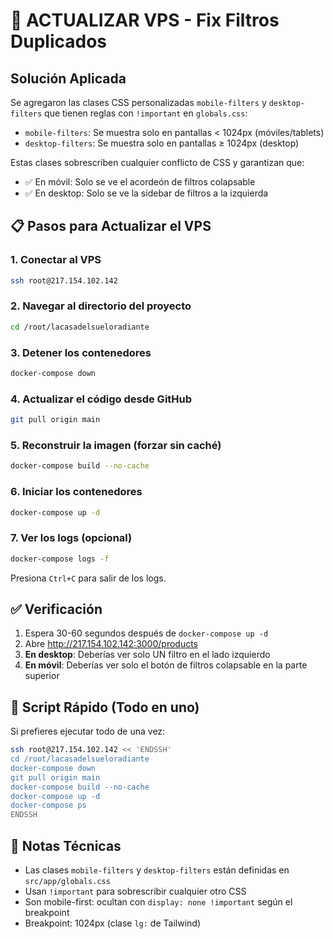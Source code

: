 # 🚀 ACTUALIZAR VPS - Fix Filtros Duplicados

## Solución Aplicada

Se agregaron las clases CSS personalizadas `mobile-filters` y `desktop-filters` que tienen reglas con `!important` en `globals.css`:

- `mobile-filters`: Se muestra solo en pantallas < 1024px (móviles/tablets)
- `desktop-filters`: Se muestra solo en pantallas ≥ 1024px (desktop)

Estas clases sobrescriben cualquier conflicto de CSS y garantizan que:
- ✅ En móvil: Solo se ve el acordeón de filtros colapsable
- ✅ En desktop: Solo se ve la sidebar de filtros a la izquierda

## 📋 Pasos para Actualizar el VPS

### 1. Conectar al VPS
```bash
ssh root@217.154.102.142
```

### 2. Navegar al directorio del proyecto
```bash
cd /root/lacasadelsueloradiante
```

### 3. Detener los contenedores
```bash
docker-compose down
```

### 4. Actualizar el código desde GitHub
```bash
git pull origin main
```

### 5. Reconstruir la imagen (forzar sin caché)
```bash
docker-compose build --no-cache
```

### 6. Iniciar los contenedores
```bash
docker-compose up -d
```

### 7. Ver los logs (opcional)
```bash
docker-compose logs -f
```

Presiona `Ctrl+C` para salir de los logs.

## ✅ Verificación

1. Espera 30-60 segundos después de `docker-compose up -d`
2. Abre http://217.154.102.142:3000/products
3. **En desktop**: Deberías ver solo UN filtro en el lado izquierdo
4. **En móvil**: Deberías ver solo el botón de filtros colapsable en la parte superior

## 🔄 Script Rápido (Todo en uno)

Si prefieres ejecutar todo de una vez:

```bash
ssh root@217.154.102.142 << 'ENDSSH'
cd /root/lacasadelsueloradiante
docker-compose down
git pull origin main
docker-compose build --no-cache
docker-compose up -d
docker-compose ps
ENDSSH
```

## 📝 Notas Técnicas

- Las clases `mobile-filters` y `desktop-filters` están definidas en `src/app/globals.css`
- Usan `!important` para sobrescribir cualquier otro CSS
- Son mobile-first: ocultan con `display: none !important` según el breakpoint
- Breakpoint: 1024px (clase `lg:` de Tailwind)
